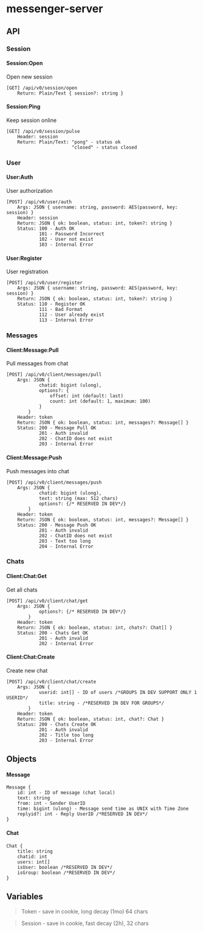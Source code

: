 # messenger-server

## API
### Session
#### Session:Open
Open new session
```
[GET] /api/v0/session/open
    Return: Plain/Text { session?: string }
```
#### Session:Ping 
Keep session online
```
[GET] /api/v0/session/pulse
    Header: session
    Return: Plain/Text: "pong" - status ok
                        "closed" - status closed
```
### User
#### User:Auth
User authorization
```
[POST] /api/v0/user/auth
    Args: JSON { username: string, password: AES(password, key: session) }
    Header: session
    Return: JSON { ok: boolean, status: int, token?: string }
    Status: 100 - Auth OK
            101 - Password Incorrect
            102 - User not exist
            103 - Internal Error
```
#### User:Register
User registration
```
[POST] /api/v0/user/register
    Args: JSON { username: string, password: AES(password, key: session) }
    Return: JSON { ok: boolean, status: int, token?: string }
    Status: 110 - Register OK
            111 - Bad Format
            112 - User already exist
            113 - Internal Error
```
### Messages
#### Client:Message:Pull
Pull messages from chat
```
[POST] /api/v0/client/messages/pull
    Args: JSON { 
            chatid: bigint (ulong),
            options?: {
                offset: int (default: last)
                count: int (default: 1, maximum: 100)
            }
        }
    Header: token
    Return: JSON { ok: boolean, status: int, messages?: Message[] }
    Status: 200 - Message Pull OK
            201 - Auth invalid
            202 - ChatID does not exist
            203 - Internal Error
```
#### Client:Message:Push
Push messages into chat
```
[POST] /api/v0/client/messages/push
    Args: JSON {
            chatid: bigint (ulong),
            text: string (max: 512 chars)
            options?: {/* RESERVED IN DEV*/}
        }
    Header: token
    Return: JSON { ok: boolean, status: int, messages?: Message[] }
    Status: 200 - Message Push OK
            201 - Auth invalid
            202 - ChatID does not exist
            203 - Text too long
            204 - Internal Error
```
### Chats
#### Client:Chat:Get
Get all chats
```
[POST] /api/v0/client/chat/get
    Args: JSON {
            options?: {/* RESERVED IN DEV*/}
        }
    Header: token
    Return: JSON { ok: boolean, status: int, chats?: Chat[] }
    Status: 200 - Chats Get OK
            201 - Auth invalid
            202 - Internal Error
```
#### Client:Chat:Create
Create new chat
```
[POST] /api/v0/client/chat/create
    Args: JSON {
            userid: int[] - ID of users /*GROUPS IN DEV SUPPORT ONLY 1 USERID*/
            title: string - /*RESERVED IN DEV FOR GROUPS*/
        }
    Header: token
    Return: JSON { ok: boolean, status: int, chat?: Chat }
    Status: 200 - Chats Create OK
            201 - Auth invalid
            202 - Title too long
            203 - Internal Error
```

## Objects

#### Message
```
Message {
    id: int - ID of message (chat local)
    text: string
    from: int - Sender UserID    
    time: bigint (ulong) - Message send time as UNIX with Time Zone
    replyid?: int - Reply UserID /*RESERVED IN DEV*/
}
```

#### Chat
```
Chat {
    title: string
    chatid: int
    users: int[]
    isUser: boolean /*RESERVED IN DEV*/
    isGroup: boolean /*RESERVED IN DEV*/
}
```

## Variables
>Token - save in cookie, long decay (1mo) 64 chars

>Session - save in cookie, fast decay (2h), 32 chars